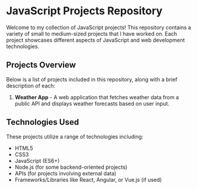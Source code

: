 # JavaScript Projects Repository

Welcome to my collection of JavaScript projects! This repository contains a variety of small to medium-sized projects that I have worked on. Each project showcases different aspects of JavaScript and web development technologies.

## Projects Overview

Below is a list of projects included in this repository, along with a brief description of each:

1. **Weather App** - A web application that fetches weather data from a public API and displays weather forecasts based on user input.


## Technologies Used

These projects utilize a range of technologies including:

- HTML5
- CSS3
- JavaScript (ES6+)
- Node.js (for some backend-oriented projects)
- APIs (for projects involving external data)
- Frameworks/Libraries like React, Angular, or Vue.js (if used)

